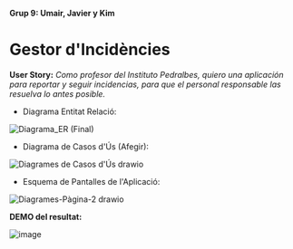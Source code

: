 **Grup 9: Umair, Javier y Kim**

# Gestor d'Incidències

**User Story:**
*Como profesor del Instituto Pedralbes, quiero una aplicación para reportar y seguir incidencias, para que el personal responsable las resuelva lo antes posible.*

- Diagrama Entitat Relació:

![Diagrama_ER (Final)](https://github.com/user-attachments/assets/18425527-08df-4135-bdf3-74bcafe9cccc)

- Diagrama de Casos d'Ús (Afegir):

![Diagrames de Casos d'Ús drawio](https://github.com/user-attachments/assets/3a9354f2-5cb1-4d2d-b243-0d5b880450fe)

- Esquema de Pantalles de l'Aplicació:

![Diagrames-Pàgina-2 drawio](https://github.com/user-attachments/assets/05c5555e-94ed-44c6-87aa-13a5a6af12da)

**DEMO del resultat:**

![image](https://github.com/user-attachments/assets/91d2570e-2789-45ad-b850-568f7ba06de8)
